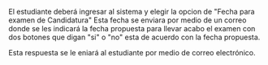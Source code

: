El estudiante deberá ingresar al sistema y elegir la opcion de "Fecha para examen de Candidatura"
Esta fecha se enviara por medio de un correo donde se les indicará la fecha propuesta para llevar acabo el examen 
con dos botones que digan "si" o "no" esta de acuerdo con la fecha propuesta.

Esta respuesta se le eniará al estudiante por medio de correo electrónico.
